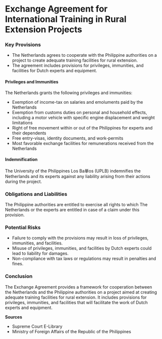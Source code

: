 **Exchange Agreement for International Training in Rural Extension Projects**
===========================================================

### Key Provisions

*   The Netherlands agrees to cooperate with the Philippine authorities on a project to create adequate training facilities for rural extension.
*   The agreement includes provisions for privileges, immunities, and facilities for Dutch experts and equipment.

#### Privileges and Immunities

The Netherlands grants the following privileges and immunities:

*   Exemption of income-tax on salaries and emoluments paid by the Netherlands
*   Exemption from customs duties on personal and household effects, including a motor vehicle with specific engine displacement and weight limitations
*   Right of free movement within or out of the Philippines for experts and their dependents
*   Free entry-visas, identity documents, and work-permits
*   Most favorable exchange facilities for remunerations received from the Netherlands

#### Indemnification

The University of the Philippines Los Ba単os (UPLB) indemnifies the Netherlands and its experts against any liability arising from their actions during the project.

### Obligations and Liabilities

The Philippine authorities are entitled to exercise all rights to which The Netherlands or the experts are entitled in case of a claim under this provision.

### Potential Risks

*   Failure to comply with the provisions may result in loss of privileges, immunities, and facilities.
*   Misuse of privileges, immunities, and facilities by Dutch experts could lead to liability for damages.
*   Non-compliance with tax laws or regulations may result in penalties and fines.

### Conclusion

The Exchange Agreement provides a framework for cooperation between the Netherlands and the Philippine authorities on a project aimed at creating adequate training facilities for rural extension. It includes provisions for privileges, immunities, and facilities that will facilitate the work of Dutch experts and equipment.

**Sources**

*   Supreme Court E-Library
*   Ministry of Foreign Affairs of the Republic of the Philippines